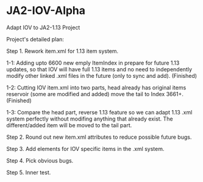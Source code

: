 JA2-IOV-Alpha
=============

Adapt IOV to JA2-1.13 Project

Project's detailed plan:


Step 1. Rework item.xml for 1.13 item system.

1-1: Adding upto 6600 new emply ItemIndex in prepare for future 1.13 updates, 
so that IOV will have full 1.13 items and no need to independently modify other 
linked .xml files in the future (only to sync and add). (Finished)

1-2: Cutting IOV item.xml into two parts, head already has original items reservoir (some are modified and added)
move the tail to Index 3661+. (Finished)

1-3: Compare the head part, reverse 1.13 feature so we can adapt 1.13 .xml system perfectly 
without modifing anything that already exist. The different/added item will be moved to the tail part.


Step 2. Round out new item.xml attributes to reduce possible future bugs.

Step 3. Add elements for IOV specific items in the .xml system.

Step 4. Pick obvious bugs.

Step 5. Inner test.

